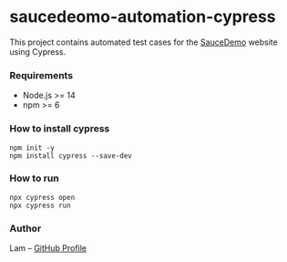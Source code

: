 # saucedeomo-automation-cypress

This project contains automated test cases for the [SauceDemo](https://www.saucedemo.com) website using Cypress.

### Requirements
- Node.js >= 14
- npm >= 6

### How to install cypress
```
npm init -y
npm install cypress --save-dev
```

### How to run
``` 
npx cypress open
npx cypress run
```

### Author
Lam – [GitHub Profile](https://github.com/Lamsihar24/)
